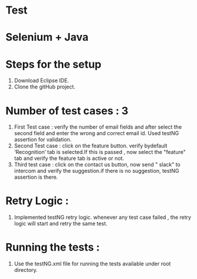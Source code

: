 # Test
# Selenium + Java

# Steps for the setup

1) Download Eclipse IDE.
2) Clone the gitHub project.

# Number of test cases : 3 
1) First Test case : verify the number of email fields and after select the second field and enter the wrong and correct email id. Used testNG assertion for validation.
2) Second Test case : click on the feature button. verify bydefault ‘Recognition’ tab is selected.If this is passed , now select the "feature" tab and verify the feature tab is active or not.
3) Third test case : click on the contact us button, now send " slack" to intercom and verify the suggestion.if there is no suggestion, testNG assertion is there.

# Retry Logic : 
1) Implemented testNG retry logic. whenever any test case failed , the retry logic will start and retry the same test.

# Running the tests : 
1) Use the testNG.xml file for running the tests available under root directory.
